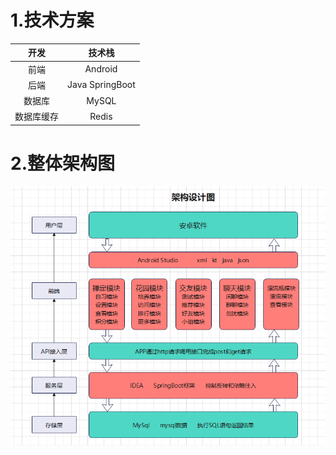 # 1.技术方案
|    开发    |     技术栈      |
| :--------: | :-------------: |
|    前端    |     Android     |
|    后端    | Java SpringBoot |
|   数据库   |      MySQL      |
| 数据库缓存 |      Redis      |

# 2.整体架构图

![image-20240320191653980](.\image-20240320191653980.png)
